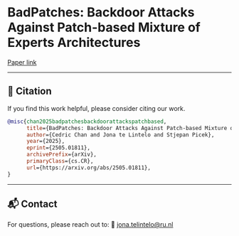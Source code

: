 # BadPatches: Backdoor Attacks Against Patch-based Mixture of Experts Architectures

[Paper link](https://arxiv.org/abs/2505.01811)

---

## 📄 Citation

If you find this work helpful, please consider citing our work.

```bibtex
@misc{chan2025badpatchesbackdoorattackspatchbased,
      title={BadPatches: Backdoor Attacks Against Patch-based Mixture of Experts Architectures}, 
      author={Cedric Chan and Jona te Lintelo and Stjepan Picek},
      year={2025},
      eprint={2505.01811},
      archivePrefix={arXiv},
      primaryClass={cs.CR},
      url={https://arxiv.org/abs/2505.01811}, 
}
```
---

## 📬 Contact

For questions, please reach out to:
📧 [jona.telintelo@ru.nl](mailto:jona.telintelo@ru.nl)
